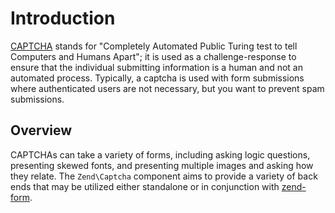 # Introduction

[CAPTCHA](http://en.wikipedia.org/wiki/Captcha) stands for "Completely Automated
Public Turing test to tell Computers and Humans Apart"; it is used as a
challenge-response to ensure that the individual submitting information is a
human and not an automated process. Typically, a captcha is used with form
submissions where authenticated users are not necessary, but you want to prevent
spam submissions.

## Overview

CAPTCHAs can take a variety of forms, including asking logic questions,
presenting skewed fonts, and presenting multiple images and asking how they
relate. The `Zend\Captcha` component aims to provide a variety of back ends that
may be utilized either standalone or in conjunction with
[zend-form](https://zendframework.github.io/zend-form/).
